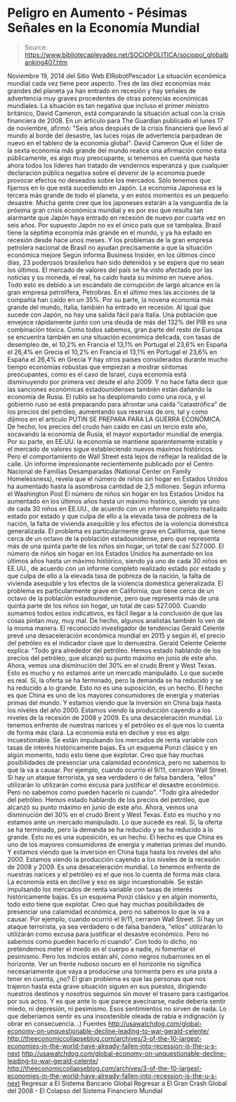 # Peligro en Aumento - Pésimas Señales en la Economía Mundial

> Source: https://www.bibliotecapleyades.net/SOCIOPOLITICA/sociopol_globalbanking407.htm

Noviembre 19, 2014
del Sitio Web ElRobotPescador
La situación económica mundial cada vez tiene peor aspecto. Tres de las diez economías más grandes del planeta ya han entrado en recesión y hay señales de advertencia muy graves procedentes de otras potencias económicas mundiales. La situación es tan negativa que incluso el primer ministro británico, David Cameron, está comparando la situación actual con la crisis financiera de 2008.
En un artículo para The Guardian publicado el lunes 17 de noviembre, afirmó:
"Seis años después de la crisis financiera que llevó al mundo al borde del desastre, las luces rojas de advertencia parpadean de nuevo en el tablero de la economía global".
David Cameron
Que el líder de la sexta economía más grande del mundo realice una afirmación como ésta públicamente, es algo muy preocupante, si tenemos en cuenta que hasta ahora todos los líderes han tratado de vendernos esperanza y que cualquier declaración pública negativa sobre el devenir de la economía puede provocar efectos no deseados sobre los mercados. Sólo tenemos que fijarnos en lo que está sucediendo en Japón. La economía Japonesa es la tercera más grande de todo el planeta, y en estos momentos es un pequeño desastre.
Mucha gente cree que los japoneses estarán a la vanguardia de la próxima gran crisis económica mundial y es por eso que resulta tan alarmante que Japón haya entrado en recesión de nuevo por cuarta vez en seis años.
Por supuesto Japón no es el único país que se tambalea. Brasil tiene la séptima economía más grande en el mundo, y ya ha estado en recesión desde hace unos meses. Y los problemas de la gran empresa petrolera nacional de Brasil no ayudan precisamente a que la situación económica mejore
Según informa Business Insider,
en los últimos cinco días, 23 poderosos brasileños han sido detenidos y se espera que no sean los últimos. El mercado de valores del país se ha visto afectado por las noticias y su moneda, el real, ha caído hasta su mínimo en nueve años. Todo esto es debido a un escándalo de corrupción de largo alcance en la gran empresa petrolífera, Petrobras. En el último mes las acciones de la compañía han caído en un 35%.
Por su parte, la novena economía más grande del mundo, Italia, también ha entrado en recesión. Al igual que sucede con Japón, no hay una salida fácil para Italia.
Una población que envejece rápidamente junto con una deuda de más del 132% del PIB es una combinación tóxica.
Como todos sabemos, gran parte del resto de Europa se encuentra también en una situación económica delicada, con tasas de desempleo de,
el 10,2% en Francia el 13,1% en Portugal el 23,6% en España el 26,4% en Grecia
el 10,2% en Francia
el 13,1% en Portugal
el 23,6% en España
el 26,4% en Grecia
Y hay otros países considerados durante mucho tiempo economías robustas que empiezan a mostrar síntomas preocupantes, como es el caso de Israel, cuya economía está disminuyendo por primera vez desde el año 2009. Y no hace falta decir que las sanciones económicas estadounidenses también están dañando la economía de Rusia. El rublo se ha desplomando como una roca, y el gobierno ruso se está preparando para afrontar una caída "catastrófica" de los precios del petróleo, aumentando sus reservas de oro, tal y como dijimos en el artículo PUTIN SE PREPARA PARA LA GUERRA ECONÓMICA.
De hecho, los precios del crudo han caído en casi un tercio este año, socavando la economía de Rusia, el mayor exportador mundial de energía. Por su parte, en EE.UU. la economía se mantiene aparentemente estable y el mercado de valores sigue estableciendo nuevos máximos históricos. Pero el comportamiento de Wall Street está lejos de reflejar la realidad de la calle. Un informe impresionante recientemente publicado por el Centro Nacional de Familias Desamparadas (National Center on Family Homelessness), revela que el número de niños sin hogar en Estados Unidos ha aumentado hasta la asombrosa cantidad de 2,5 millones. Según informa el Washington Post
El número de niños sin hogar en los Estados Unidos ha aumentado en los últimos años hasta un máximo histórico, siendo ya uno de cada 30 niños en EE.UU., de acuerdo con un informe completo realizado estado por estado y que culpa de ello a la elevada tasa de pobreza de la nación, la falta de vivienda asequible y los efectos de la violencia doméstica generalizada. El problema es particularmente grave en California, que tiene cerca de un octavo de la población estadounidense, pero que representa más de una quinta parte de los niños sin hogar, un total de casi 527.000.
El número de niños sin hogar en los Estados Unidos ha aumentado en los últimos años hasta un máximo histórico, siendo ya uno de cada 30 niños en EE.UU., de acuerdo con un informe completo realizado estado por estado y que culpa de ello a la elevada tasa de pobreza de la nación, la falta de vivienda asequible y los efectos de la violencia doméstica generalizada.
El problema es particularmente grave en California, que tiene cerca de un octavo de la población estadounidense, pero que representa más de una quinta parte de los niños sin hogar, un total de casi 527.000.
Cuando sumamos todos estos indicativos, es fácil llegar a la conclusión de que las cosas pintan muy, muy mal. De hecho, algunos analistas también lo ven de la misma manera. El reconocido investigador de tendencias Gerald Celente prevé una desaceleración económica mundial en 2015 y según él, el precio del petróleo es el indicador clave que lo demuestra.
Gerald Celente
Celente explica:
"Todo gira alrededor del petróleo. Hemos estado hablando de los precios del petróleo, que alcanzó su punto máximo en junio de este año. Ahora, vemos una disminución del 30% en el crudo Brent y West Texas. Esto es mucho y no estamos ante un mercado manipulado. Lo que sucede es real. Sí, la oferta se ha terminado, pero la demanda se ha reducido y se ha reducido a lo grande. Esto no es una suposición, es un hecho. El hecho es que China es uno de los mayores consumidores de energía y materias primas del mundo. Y estamos viendo que la inversión en China baja hasta los niveles del año 2000. Estamos viendo la producción cayendo a los niveles de la recesión de 2008 y 2009. Es una desaceleración mundial. Lo tenemos enfrente de nuestras narices y el petróleo es el que nos lo cuenta de forma más clara. La economía está en declive y eso es algo incuestionable. Se están impulsando los mercados de renta variable con tasas de interés históricamente bajas. Es un esquema Ponzi clásico y en algún momento, todo esto tiene que explotar. Creo que hay muchas posibilidades de presenciar una calamidad económica, pero no sabemos lo que la va a causar. Por ejemplo, cuando ocurrió el 9/11, cerraron Wall Street. Si hay un ataque terrorista, ya sea verdadero o de falsa bandera, "ellos" utilizarán lo utilizarán como excusa para justificar el desastre económico. Pero no sabemos como pueden hacerlo ni cuando".
"Todo gira alrededor del petróleo. Hemos estado hablando de los precios del petróleo, que alcanzó su punto máximo en junio de este año.
Ahora, vemos una disminución del 30% en el crudo Brent y West Texas. Esto es mucho y no estamos ante un mercado manipulado. Lo que sucede es real. Sí, la oferta se ha terminado, pero la demanda se ha reducido y se ha reducido a lo grande.
Esto no es una suposición, es un hecho. El hecho es que China es uno de los mayores consumidores de energía y materias primas del mundo. Y estamos viendo que la inversión en China baja hasta los niveles del año 2000. Estamos viendo la producción cayendo a los niveles de la recesión de 2008 y 2009. Es una desaceleración mundial. Lo tenemos enfrente de nuestras narices y el petróleo es el que nos lo cuenta de forma más clara.
La economía está en declive y eso es algo incuestionable.
Se están impulsando los mercados de renta variable con tasas de interés históricamente bajas. Es un esquema Ponzi clásico y en algún momento, todo esto tiene que explotar. Creo que hay muchas posibilidades de presenciar una calamidad económica, pero no sabemos lo que la va a causar. Por ejemplo, cuando ocurrió el 9/11, cerraron Wall Street.
Si hay un ataque terrorista, ya sea verdadero o de falsa bandera, "ellos" utilizarán lo utilizarán como excusa para justificar el desastre económico.
Pero no sabemos como pueden hacerlo ni cuando".
Con todo lo dicho, no pretendemos meter el miedo en el cuerpo a nadie, ni fomentar el pesimismo. Pero los indicios están ahí, como negros nubarrones en el horizonte. Ver un frente nuboso oscuro en el horizonte no significa necesariamente que vaya a producirse una tormenta pero es una pista a tener en cuenta, ¿no?
El gran problema es que las personas que nos trajeron hasta esta grave situación siguen en sus puestos, dirigiendo nuestros destinos y nosotros seguimos sin mover el trasero para castigarlos por sus actos. Y es que ante lo que parece avecinarse, nadie debería sentir miedo, ni depresión, ni pesimismo. Esos sentimientos no sirven de nada. Lo que deberíamos sentir es una insostenible oleada de rabia e indignación (y obrar en consecuencia...) Fuentes
http://usawatchdog.com/global-economy-on-unquestionable-decline-leading-to-war-gerald-celente/ http://theeconomiccollapseblog.com/archives/3-of-the-10-largest-economies-in-the-world-have-already-fallen-into-recession-is-the-u-s-next
http://usawatchdog.com/global-economy-on-unquestionable-decline-leading-to-war-gerald-celente/
http://theeconomiccollapseblog.com/archives/3-of-the-10-largest-economies-in-the-world-have-already-fallen-into-recession-is-the-u-s-next
Regresar a El Sistema Bancario Global
Regresar a El Gran Crash Global del 2008 - El Colapso del Sistema Financiero Mundial
